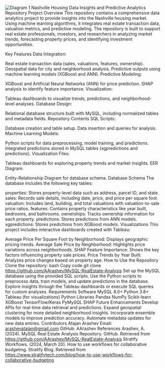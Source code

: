 ![Diagram 1](https://github.com/user-attachments/assets/610db20f-abd6-431e-ba4b-016535d7897c)
Nashville Housing Data Insights and Predictive Analytics Repository
Project Overview
This repository contains a comprehensive data analytics project to provide insights into the Nashville housing market. Using machine learning algorithms, it integrates real estate transaction data, valuation metrics, and predictive modeling. The repository is built to support real estate professionals, investors, and researchers in analyzing market trends, forecasting property prices, and identifying investment opportunities.

Key Features
Data Integration:

Real estate transaction data (sales, valuations, features, ownership).
Geospatial data for city and neighborhood analysis.
Predictive outputs using machine learning models (XGBoost and ANN).
Predictive Modeling:

XGBoost and Artificial Neural Networks (ANN) for price prediction.
SHAP analysis to identify feature importance.
Visualization:

Tableau dashboards to visualize trends, predictions, and neighborhood-level analyses.
Database Design:

Relational database structure built with MySQL, including normalized tables and metadata fields.
Repository Contents
SQL Scripts:

Database creation and table setup.
Data insertion and queries for analysis.
Machine Learning Models:

Python scripts for data preprocessing, model training, and predictions.
Integrated predictions stored in MySQL tables (xgpredictions and predictions).
Visualization Files:

Tableau dashboards for exploring property trends and market insights.
EER Diagram:

Entity-Relationship Diagram for database schema.
Database Schema
The database includes the following key tables:

properties: Stores property-level data such as address, parcel ID, and state.
sales: Records sale details, including date, price, and price per square foot.
valuation: Includes land, building, and total valuations with valuation-to-sale price ratios.
features: Contains property characteristics like year built, bedrooms, and bathrooms.
ownerships: Tracks ownership information for each property.
predictions: Stores predictions from ANN models.
xgpredictions: Stores predictions from XGBoost models.
Visualizations
This project includes interactive dashboards created with Tableau:

Average Price Per Square Foot by Neighborhood: Displays geographic pricing trends.
Average Sale Price by Neighborhood: Highlights price variations across neighborhoods.
SHAP Feature Importance: Shows the key factors influencing property sale prices.
Price Trends by Year Built: Analyzes price changes based on property age.
How to Use the Repository
Clone the repository:
bash
Copy code
git clone https://github.com/AArashev/MySQL-RealEstate-Analysis
Set up the MySQL database using the provided SQL scripts.
Use the Python scripts to preprocess data, train models, and update predictions in the database.
Explore insights through the Tableau dashboards or execute SQL queries for custom analyses.
Requirements
Software
MySQL 8.0+
Python 3.8+
Tableau (for visualizations)
Python Libraries
Pandas
NumPy
Scikit-learn
XGBoost
TensorFlow/Keras
PyMySQL
SHAP
Future Enhancements
Develop APIs for real-time data retrieval and predictions.
Expand geospatial clustering for more detailed neighborhood insights.
Incorporate ensemble models to improve prediction accuracy.
Automate metadata updates for new data entries.
Contributors
Atajan Arashev
Email: arashevatajan@gmail.com
GitHub: AArashev
References
Arashev, A. (2024). MySQL Real Estate Analysis Repository. GitHub. Retrieved from https://github.com/AArashev/MySQL-RealEstate-Analysis
Stratify Workflows. (2024, March 20). How to use workflows for collaborative budgeting. Stratify Blog. Retrieved from https://www.stratifytech.com/blog/how-to-use-workflows-for-collaborative-budgeting
